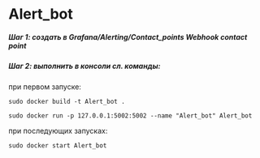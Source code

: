# Alert_bot

##### Шаг 1: создать в Grafana/Alerting/Contact_points Webhook contact point  



##### Шаг 2: выполнить в консоли сл. команды:  
при первом запуске:    
```no-highlight
sudo docker build -t Alert_bot .
```
```no-highlight
sudo docker run -p 127.0.0.1:5002:5002 --name "Alert_bot" Alert_bot
``` 
при последующих запусках:  
```no-highlight
sudo docker start Alert_bot
```
